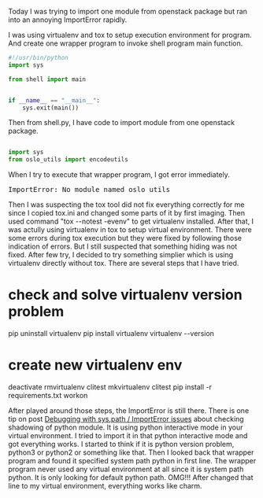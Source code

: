 Today I was trying to import one module from openstack package but ran into an annoying ImportError rapidly.

I was using virtualenv and tox to setup execution environment for program. And create one wrapper program to invoke shell program main function. 
```python
#!/usr/bin/python
import sys

from shell import main


if __name__ == "__main__":
    sys.exit(main())
```
Then from shell.py, I have code to import module from one openstack package. 

```python

import sys
from oslo_utils import encodeutils

```

When I try to execute that wrapper program, I got error immediately. 
<pre>
ImportError: No module named oslo_utils
</pre>

Then I was suspecting the tox tool did not fix everything correctly for me since I copied tox.ini and changed some parts of it by first imaging.
Then used command "tox --notest -evenv" to get virtualenv installed.  After that, I was actully using virtualenv in tox to setup virtual environment.
There were some errors during tox execution but they were fixed by following those indication of errors. But I still suspected that something hiding was not fixed.
After few try, I decided to try something simplier which is using virtualenv directly without tox. 
There are several steps that I have tried. 
# check and solve virtualenv version problem
pip uninstall virtualenv
pip install virtualenv
virtualenv --version

# create new virtualenv env
deactivate
rmvirtualenv clitest
mkvirtualenv clitest
pip install -r requirements.txt
workon


After played around those steps, the ImportError is still there.
There is one tip on post [Debugging with sys.path / ImportError issues](https://help.pythonanywhere.com/pages/DebuggingImportError/) about checking shadowing of python module.
It is using python interactive mode in your virtual environment. 
I tried to import it in that python interactive mode and got everything works. 
I started to think if it is python version problem, python3 or python2 or something like that. 
Then I looked back that wrapper program and found it specified system path python in first line. 
The wrapper program never used any virtual environment at all since it is system path python. It is only looking for default python path.
OMG!!!
After changed that line to my virtual environment, everything works like charm. 

